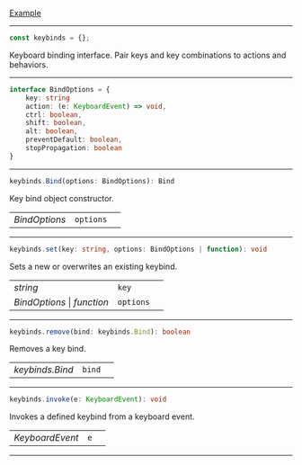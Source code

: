 [Example](example.html)

---

```typescript
const keybinds = {};
```
Keyboard binding interface.
Pair keys and key combinations to actions and behaviors.

---

```typescript
interface BindOptions = {
	key: string
	action: (e: KeyboardEvent) => void,
	ctrl: boolean,
	shift: boolean,
	alt: boolean,
	preventDefault: boolean,
	stopPropagation: boolean
}
```

---

```typescript
keybinds.Bind(options: BindOptions): Bind
```
Key bind object constructor.

||||
|-|-|-|
| *BindOptions* | `options` |  |

---

```typescript
keybinds.set(key: string, options: BindOptions | function): void
```
Sets a new or overwrites an existing keybind.

||||
|-|-|-|
| *string* | `key` |  |
| *BindOptions* \| *function* | `options` |  |

---

```typescript
keybinds.remove(bind: keybinds.Bind): boolean
```
Removes a key bind.

||||
|-|-|-|
| *keybinds.Bind* | `bind` |  |

---

```typescript
keybinds.invoke(e: KeyboardEvent): void
```
Invokes a defined keybind from a keyboard event.

||||
|-|-|-|
| *KeyboardEvent* | `e` |  |

---

